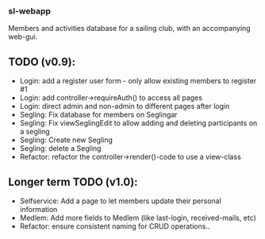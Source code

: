 ### sl-webapp
Members and activities database for a sailing club, with an accompanying web-gui.  


## TODO (v0.9): 
* Login: add a register user form - only allow existing members to register #1
* Login: add controller->requireAuth() to access all pages
* Login: direct admin and non-admin to different pages after login
* Segling: Fix database for members on Seglingar
* Segling: Fix viewSeglingEdit to allow adding and deleting participants on a segling
* Segling: Create new Segling
* Segling: delete a Segling
* Refactor: refactor the controller->render()-code to use a view-class


## Longer term TODO (v1.0): 
* Selfservice: Add a page to let members update their personal information
* Medlem: Add more fields to Medlem (like last-login, received-mails, etc)
* Refactor: ensure consistent naming for CRUD operations..


